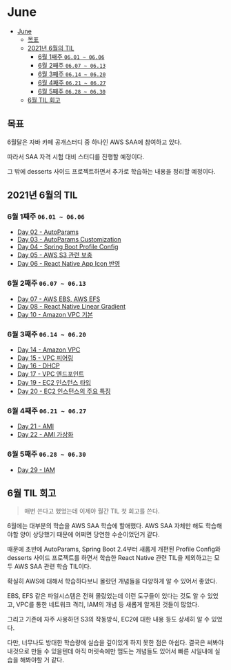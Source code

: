# June

- [June](#june)
  - [목표](#목표)
  - [2021년 6월의 TIL](#2021년-6월의-til)
    - [6월 1째주 `06.01 ~ 06.06`](#6월-1째주-0601--0606)
    - [6월 2째주 `06.07 ~ 06.13`](#6월-2째주-0607--0613)
    - [6월 3째주 `06.14 ~ 06.20`](#6월-3째주-0614--0620)
    - [6월 4째주 `06.21 ~ 06.27`](#6월-4째주-0621--0627)
    - [6월 5째주 `06.28 ~ 06.30`](#6월-5째주-0628--0630)
  - [6월 TIL 회고](#6월-til-회고)

## 목표

6월달은 자바 카페 공개스터디 중 하나인 AWS SAA에 참여하고 있다.

따라서 SAA 자격 시험 대비 스터디를 진행할 예정이다.

그 밖에 desserts 사이드 프로젝트하면서 추가로 학습하는 내용을 정리할 예정이다.

## 2021년 6월의 TIL

### 6월 1째주 `06.01 ~ 06.06`

* [Day 02 - AutoParams](day02.md)
* [Day 03 - AutoParams Customization](day03.md)
* [Day 04 - Spring Boot Profile Config](day04.md)
* [Day 05 - AWS S3 관련 보충](day05.md)
* [Day 06 - React Native App Icon 반영](day06.md)

### 6월 2째주 `06.07 ~ 06.13`

* [Day 07 - AWS EBS, AWS EFS](day07.md)
* [Day 08 - React Native Linear Gradient](day08.md)
* [Day 10 - Amazon VPC 기본](day10.md)

### 6월 3째주 `06.14 ~ 06.20`

* [Day 14 - Amazon VPC](day14.md)
* [Day 15 - VPC 피어링](day15.md)
* [Day 16 - DHCP](day16.md)
* [Day 17 - VPC 엔드포인트](day17.md)
* [Day 19 - EC2 인스턴스 타입](day19.md)
* [Day 20 - EC2 인스턴스의 주요 특징](day20.md)

### 6월 4째주 `06.21 ~ 06.27`

* [Day 21 - AMI](day21.md)
* [Day 22 - AMI 가상화](day22.md)

### 6월 5째주 `06.28 ~ 06.30`

* [Day 29 - IAM](day29.md)

## 6월 TIL 회고

> 매번 쓴다고 했었는데 이제야 월간 TIL 첫 회고를 쓴다.

6월에는 대부분의 학습을 AWS SAA 학습에 할애했다. AWS SAA 자체만 해도 학습해야할 양이 상당했기 때문에 어쩌면 당연한 수순이었던거 같다.

때문에 초반에 AutoParams, Spring Boot 2.4부터 새롭게 개편된 Profile Config와 desserts 사이드 프로젝트를 하면서 학습한 React Native 관련 TIL을 제외하고는 모두 AWS SAA 관련 학습 TIL이다.

확실히 AWS에 대해서 학습하다보니 몰랐던 개념들을 다양하게 알 수 있어서 좋았다.

EBS, EFS 같은 파일시스템은 전혀 몰랐었는데 이런 도구들이 있다는 것도 알 수 있었고, VPC를 통한 네트워크 격리, IAM의 개념 등 새롭게 알게된 것들이 많았다.

그리고 기존에 자주 사용하던 S3의 작동방식, EC2에 대한 내용 등도 상세히 알 수 있었다.

다만, 너무나도 방대한 학습량에 실습을 깊이있게 하지 못한 점은 아쉽다. 결국은 써봐야 내것으로 만들 수 있을텐데 아직 머릿속에만 맴도는 개념들도 있어서 빠른 시일내에 실습을 해봐야할 거 같다.
